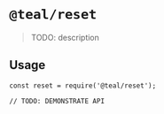 # `@teal/reset`

> TODO: description

## Usage

```
const reset = require('@teal/reset');

// TODO: DEMONSTRATE API
```
